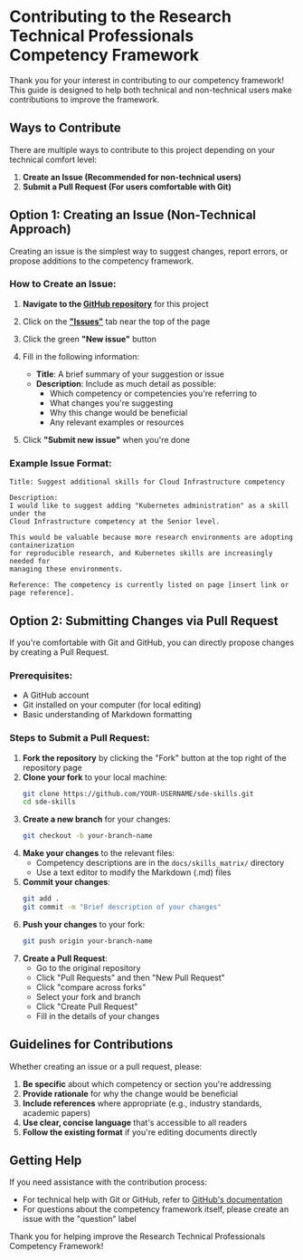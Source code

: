 # Contributing to the Research Technical Professionals Competency Framework

Thank you for your interest in contributing to our competency framework! This guide is designed to help both technical and non-technical users make contributions to improve the framework.

## Ways to Contribute

There are multiple ways to contribute to this project depending on your technical comfort level:

1. **Create an Issue (Recommended for non-technical users)**
2. **Submit a Pull Request (For users comfortable with Git)**

## Option 1: Creating an Issue (Non-Technical Approach)

Creating an issue is the simplest way to suggest changes, report errors, or propose additions to the competency framework.

### How to Create an Issue:

1. **Navigate to the [GitHub repository](https://github.com/UoM-Data-Science-Platforms/sde-skills)** for this project
2. Click on the [**"Issues"**](https://github.com/UoM-Data-Science-Platforms/sde-skills/issues) tab near the top of the page
3. Click the green **"New issue"** button
4. Fill in the following information:
   - **Title**: A brief summary of your suggestion or issue
   - **Description**: Include as much detail as possible:
     - Which competency or competencies you're referring to
     - What changes you're suggesting
     - Why this change would be beneficial
     - Any relevant examples or resources

5. Click **"Submit new issue"** when you're done

### Example Issue Format:

```
Title: Suggest additional skills for Cloud Infrastructure competency

Description:
I would like to suggest adding "Kubernetes administration" as a skill under the
Cloud Infrastructure competency at the Senior level.

This would be valuable because more research environments are adopting containerization
for reproducible research, and Kubernetes skills are increasingly needed for
managing these environments.

Reference: The competency is currently listed on page [insert link or page reference].
```

## Option 2: Submitting Changes via Pull Request

If you're comfortable with Git and GitHub, you can directly propose changes by creating a Pull Request.

### Prerequisites:

- A GitHub account
- Git installed on your computer (for local editing)
- Basic understanding of Markdown formatting

### Steps to Submit a Pull Request:

1. **Fork the repository** by clicking the "Fork" button at the top right of the repository page
2. **Clone your fork** to your local machine:
   ```bash
   git clone https://github.com/YOUR-USERNAME/sde-skills.git
   cd sde-skills
   ```
3. **Create a new branch** for your changes:
   ```bash
   git checkout -b your-branch-name
   ```
4. **Make your changes** to the relevant files:
   - Competency descriptions are in the `docs/skills_matrix/` directory
   - Use a text editor to modify the Markdown (.md) files
5. **Commit your changes**:
   ```bash
   git add .
   git commit -m "Brief description of your changes"
   ```
6. **Push your changes** to your fork:
   ```bash
   git push origin your-branch-name
   ```
7. **Create a Pull Request**:
   - Go to the original repository
   - Click "Pull Requests" and then "New Pull Request"
   - Click "compare across forks"
   - Select your fork and branch
   - Click "Create Pull Request"
   - Fill in the details of your changes

## Guidelines for Contributions

Whether creating an issue or a pull request, please:

1. **Be specific** about which competency or section you're addressing
2. **Provide rationale** for why the change would be beneficial
3. **Include references** where appropriate (e.g., industry standards, academic papers)
4. **Use clear, concise language** that's accessible to all readers
5. **Follow the existing format** if you're editing documents directly

## Getting Help

If you need assistance with the contribution process:

- For technical help with Git or GitHub, refer to [GitHub's documentation](https://docs.github.com/en)
- For questions about the competency framework itself, please create an issue with the "question" label

Thank you for helping improve the Research Technical Professionals Competency Framework!
